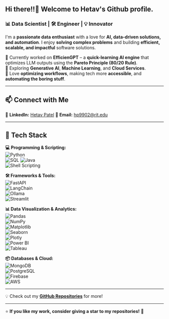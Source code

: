 ## Hi there!!👋 Welcome to Hetav's Github profile.

###  📊 Data Scientist | 🛠️ Engineer | 💡 Innovator

I'm a **passionate data enthusiast** with a love for **AI, data-driven solutions, and automation**. I enjoy **solving complex problems** and building **efficient, scalable, and impactful** software solutions.  

🔹 Currently worked on **EfficienGPT** – a **quick-learning AI engine** that optimizes LLM outputs using the **Pareto Principle (80/20 Rule)**.  
🔹 Exploring **Generative AI**, **Machine Learning**, and **Cloud Services**.  
🔹 Love **optimizing workflows**, making tech more **accessible**, and **automating the boring stuff**.  

---

## 📫 Connect with Me  

🔗 **LinkedIn:** [Hetav Patel]([https://linkedin.com/in/your-profile](https://www.linkedin.com/in/hetav-patel-a860b418b/))  
📧 **Email:** hp9902@rit.edu    

---

## 🚀 Tech Stack  

**💻 Programming & Scripting:**  
![Python](https://img.shields.io/badge/Python-3776AB?style=for-the-badge&logo=python&logoColor=white)  
![SQL](https://img.shields.io/badge/SQL-4479A1?style=for-the-badge&logo=mysql&logoColor=white) 
![Java](https://img.shields.io/badge/Java-007396?style=for-the-badge&logo=java&logoColor=white)  
![Shell Scripting](https://img.shields.io/badge/Shell_Scripting-121011?style=for-the-badge&logo=gnu-bash&logoColor=white)  


**🛠️ Frameworks & Tools:**  
![FastAPI](https://img.shields.io/badge/FastAPI-009688?style=for-the-badge&logo=fastapi&logoColor=white)  
![LangChain](https://img.shields.io/badge/LangChain-%232C8EBB.svg?&style=for-the-badge)  
![Ollama](https://img.shields.io/badge/Ollama-FF9800?style=for-the-badge)  
![Streamlit](https://img.shields.io/badge/Streamlit-FF4B4B?style=for-the-badge&logo=streamlit&logoColor=white)  

**📊 Data Visualization & Analytics:**  
![Pandas](https://img.shields.io/badge/Pandas-150458?style=for-the-badge&logo=pandas&logoColor=white)  
![NumPy](https://img.shields.io/badge/NumPy-013243?style=for-the-badge&logo=numpy&logoColor=white)  
![Matplotlib](https://img.shields.io/badge/Matplotlib-11557c?style=for-the-badge)  
![Seaborn](https://img.shields.io/badge/Seaborn-1f77b4?style=for-the-badge)  
![Plotly](https://img.shields.io/badge/Plotly-3f4f75?style=for-the-badge&logo=plotly&logoColor=white)  
![Power BI](https://img.shields.io/badge/Power%20BI-F2C811?style=for-the-badge&logo=powerbi&logoColor=black)  
![Tableau](https://img.shields.io/badge/Tableau-E97627?style=for-the-badge&logo=tableau&logoColor=white)  


**📦 Databases & Cloud:**  
![MongoDB](https://img.shields.io/badge/MongoDB-47A248?style=for-the-badge&logo=mongodb&logoColor=white)  
![PostgreSQL](https://img.shields.io/badge/PostgreSQL-336791?style=for-the-badge&logo=postgresql&logoColor=white)  
![Firebase](https://img.shields.io/badge/Firebase-FFCA28?style=for-the-badge&logo=firebase&logoColor=black)  
![AWS](https://img.shields.io/badge/AWS-232F3E?style=for-the-badge&logo=amazonaws&logoColor=white)  



---

💡 Check out my **[GitHub Repositories](https://github.com/Hetav01?tab=repositories)** for more!  

---

⭐ **If you like my work, consider giving a star to my repositories!** 🌟  
